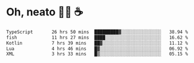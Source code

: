 # Oh, neato 🧑‍💻 ☕

<!--START_SECTION:waka-->

```txt
TypeScript       26 hrs 50 mins  █████████▓░░░░░░░░░░░░░░░   38.94 %
fish             11 hrs 27 mins  ████░░░░░░░░░░░░░░░░░░░░░   16.62 %
Kotlin           7 hrs 39 mins   ██▓░░░░░░░░░░░░░░░░░░░░░░   11.12 %
Lua              4 hrs 46 mins   █▓░░░░░░░░░░░░░░░░░░░░░░░   06.92 %
XML              3 hrs 33 mins   █▒░░░░░░░░░░░░░░░░░░░░░░░   05.15 %
```

<!--END_SECTION:waka-->

